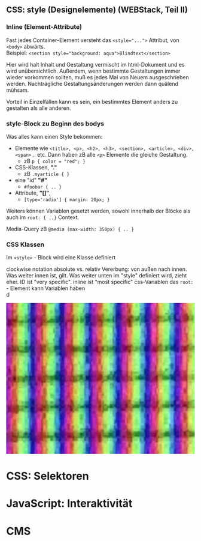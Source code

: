 ## CSS: style (Designelemente) (WEBStack, Teil II)

### Inline (Element-Attribute)
Fast jedes Container-Element versteht das `<style="...">` Attribut, von `<body>` abwärts.  
Beispiel:  `<section style="background: aqua">Blindtext</section>`

Hier wird halt Inhalt und Gestaltung vermischt im html-Dokument und es wird unübersichtlich. Außerdem, wenn bestimmte Gestaltungen immer wieder vorkommen sollten, muß es jedes Mal von Neuem ausgeschrieben werden. Nachträgliche Gestaltungsänderungen werden dann quälend mühsam.

Vorteil in Einzelfällen kann es sein, ein bestimmtes Element anders zu gestalten als alle anderen.

### style-Block zu Beginn des bodys
Was alles kann einen Style bekommen:
- Elemente wie `<title>, <p>, <h2>, <h3>, <section>, <article>, <div>, <span>` .. etc. Dann haben zB alle `<p>` Elemente die gleiche Gestaltung.
  - zB `p { color = "red"; }`
- CSS-Klassen, **"."**
  - zB `.myarticle { }`
- eine "id" **"#"**
  - `#foobar { .. }`
- Attribute, **"[]"**,
  - `[type='radio'] { margin: 20px; }`  

Weiters können Variablen gesetzt werden, sowohl innerhalb der Blöcke als auch im `root: { ..}` Context.

Media-Query zB `@media (max-width: 350px) { .. }`

### CSS Klassen
Im `<style>` - Block wird eine Klasse definiert

clockwise notation
absolute vs. relativ
Vererbung: von außen nach innen. Was weiter innen ist, gilt.
Was weiter unten im "style" definiert wird, zieht eher.
ID ist "very specific".
inline ist "most specific"
css-Variablen
das `root:` - Element kann Variablen haben  
d

![image](rgb.png)



# CSS: Selektoren
# JavaScript: Interaktivität
# CMS
